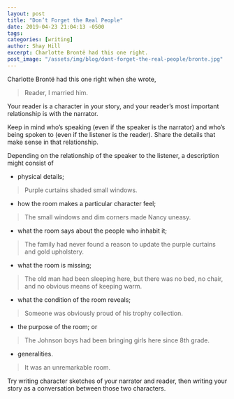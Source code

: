 ```yaml
---
layout: post
title: "Don’t Forget the Real People"
date: 2019-04-23 21:04:13 -0500
tags:
categories: [writing]
author: Shay Hill
excerpt: Charlotte Brontë had this one right.
post_image: "/assets/img/blog/dont-forget-the-real-people/bronte.jpg"
---
```


Charlotte Brontë had this one right when she wrote,
<blockquote markdown="1">

Reader, I married him.

<cite> </cite>

</blockquote>

Your reader is a character in your story, and your reader’s most important relationship is with the narrator.

Keep in mind who’s speaking (even if the speaker is the narrator) and who’s being spoken to (even if the listener is the reader). Share the details that make sense in that relationship.

Depending on the relationship of the speaker to the listener, a description might consist of

* physical details;

<blockquote markdown="1">

Purple curtains shaded small windows.

</blockquote>

* how the room makes a particular character feel;

<blockquote markdown="1">

The small windows and dim corners made Nancy uneasy.

</blockquote>

* what the room says about the people who inhabit it;

<blockquote markdown="1">

The family had never found a reason to update the purple curtains and gold upholstery.

</blockquote>

* what the room is missing;

<blockquote markdown="1">

The old man had been sleeping here, but there was no bed, no chair, and no obvious means of keeping warm.

</blockquote>

* what the condition of the room reveals;

<blockquote markdown="1">

Someone was obviously proud of his trophy collection.

</blockquote>

* the purpose of the room; or

<blockquote markdown="1">

The Johnson boys had been bringing girls here since 8th grade.

</blockquote>

* generalities.

<blockquote markdown="1">

It was an unremarkable room.

</blockquote>

Try writing character sketches of your narrator and reader, then writing your story as a conversation between those two characters.

